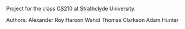Project for the class CS210 at Strathclyde University.

Authors: 
Alexander Roy
Haroon Wahid
Thomas Clarkson
Adam Hunter